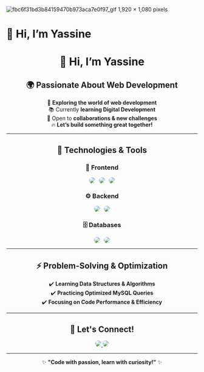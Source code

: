 ![fbc6f31bd3b84159470b973aca7e0f97_gif 1,920 × 1,080 pixels](https://github.com/user-attachments/assets/b5a06e50-fe4c-4646-afca-45fd40cba56e)
# 👋 Hi, I’m Yassine  

<div align="center">

# 🚀 Hi, I’m **Yassine**  

## 🌍 Passionate About Web Development  

🎯 **Exploring the world of web development**  
📚 Currently **learning Digital Development**  
🤝 Open to **collaborations & new challenges**  
🔥 **Let’s build something great together!**  

---

## 🔧 Technologies & Tools  

### 🎨 Frontend  
<div style="display: flex; justify-content: center; gap: 10px;">
  <img src="https://img.shields.io/badge/HTML5-%23E34F26.svg?style=for-the-badge&logo=html5&logoColor=white" style="border-radius: 50%;" />
  <img src="https://img.shields.io/badge/CSS3-%231572B6.svg?style=for-the-badge&logo=css3&logoColor=white" style="border-radius: 50%;" />
  <img src="https://img.shields.io/badge/JavaScript-%23F7DF1E.svg?style=for-the-badge&logo=javascript&logoColor=black" style="border-radius: 50%;" />
</div>

### ⚙️ Backend  
<div style="display: flex; justify-content: center; gap: 10px;">
  <img src="https://img.shields.io/badge/PHP-%23777BB4.svg?style=for-the-badge&logo=php&logoColor=white" style="border-radius: 50%;" />
  <img src="https://img.shields.io/badge/Python-%233776AB.svg?style=for-the-badge&logo=python&logoColor=white" style="border-radius: 50%;" />
</div>

### 🗄️ Databases  
<div style="display: flex; justify-content: center; gap: 10px;">
  <img src="https://img.shields.io/badge/MySQL-%234479A1.svg?style=for-the-badge&logo=mysql&logoColor=white" style="border-radius: 50%;" />
  <img src="https://img.shields.io/badge/SQLite-%23003B57.svg?style=for-the-badge&logo=sqlite&logoColor=white" style="border-radius: 50%;" />
</div>

---

## ⚡ Problem-Solving & Optimization  

✔️ **Learning Data Structures & Algorithms**  
✔️ **Practicing Optimized MySQL Queries**  
✔️ **Focusing on Code Performance & Efficiency**  

---

## 🎯 Let's Connect!  

<a href="https://www.linkedin.com/in/YOUR_PROFILE" target="_blank">
    <img src="https://img.shields.io/badge/LinkedIn-%230077B5.svg?style=for-the-badge&logo=linkedin&logoColor=white" style="border-radius: 50%;" />
</a>  
<a href="https://github.com/Yassine" target="_blank">
    <img src="https://img.shields.io/badge/GitHub-%23181717.svg?style=for-the-badge&logo=github&logoColor=white" style="border-radius: 50%;" />
</a>  

---

✨ **"Code with passion, learn with curiosity!"** ✨  

</div>




